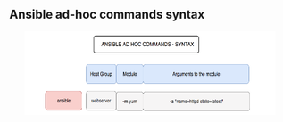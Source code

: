 ## Ansible ad-hoc commands syntax

<p align="center">
  <img width="450" height="150" src="../img/adhocsyntax.png">
</p>